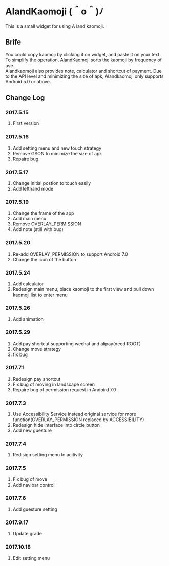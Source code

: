 # AlandKaomoji (＾o＾)ﾉ
This is a small widget for using A land kaomoji.</br>

## Brife
You could copy kaomoji by clicking it on widget, and paste it on your text.</br>
To simplify the operation, AlandKaomoji sorts the kaomoji by frequency of use.</br>
Alandkaomoji also provides note, calculator and shortcut of payment.
Due to the API level and minimizing the size of apk, Alandkaomoji only supports Android 5.0 or above.</br>

## Change Log
### 2017.5.15
1. First version</br>
### 2017.5.16
1. Add setting menu and new touch strategy</br>
2. Remove GSON to minimize the size of apk</br>
3. Repaire bug
### 2017.5.17
1. Change initial postion to touch easily</br>
2. Add lefthand mode
### 2017.5.19
1. Change the frame of the app</br>
2. Add main menu
3. Remove OVERLAY_PERMISSION</br>
4. Add note (still with bug)</br>
### 2017.5.20
1. Re-add OVERLAY_PERMISSION to support Android 7.0</br>
2. Change the icon of the button</br>
### 2017.5.24
1. Add calculator </br>
2. Redesign main menu, place kaomoji to the first view and pull down kaomoji list to enter menu</br>
### 2017.5.26
1. Add animation</br>
### 2017.5.29
1. Add pay shortcut supporting wechat and alipay(need ROOT)</br>
2. Change move strategy</br>
3. fix bug
### 2017.7.1
1. Redesign pay shortcut</br>
2. Fix bug of moving in landscape screen</br>
3. Repaire bug of permission request in Andoird 7.0</br>
### 2017.7.3
1. Use Accessibility Service instead original service for more function(OVERLAY_PERMISSION replaced by ACCESSIBILITY)</br>
2. Redesign hide interface into circle button</br>
3. Add new guesture</br>
### 2017.7.4
1. Redisign setting menu to acitivity</br>
### 2017.7.5
1. Fix bug of move</br>
2. Add navibar control</br>
### 2017.7.6
1. Add guesture setting</br>
### 2017.9.17
1. Update grade</br>
### 2017.10.18
1. Edit setting menu</br>
